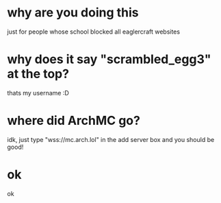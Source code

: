 # why are you doing this

just for people whose school blocked all eaglercraft websites

# why does it say "scrambled_egg3" at the top?

thats my username :D

# where did ArchMC go?

idk, just type "wss://mc.arch.lol" in the add server box and you should be good!

# ok

ok